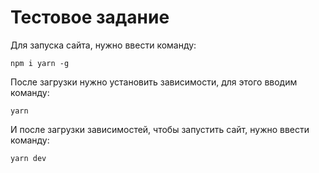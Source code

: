 # Тестовое задание

Для запуска сайта, нужно ввести команду:

```
npm i yarn -g
```

После загрузки нужно установить зависимости, для этого вводим команду:

```
yarn
```

И после загрузки зависимостей, чтобы запустить сайт, нужно ввести команду:

```
yarn dev
```

